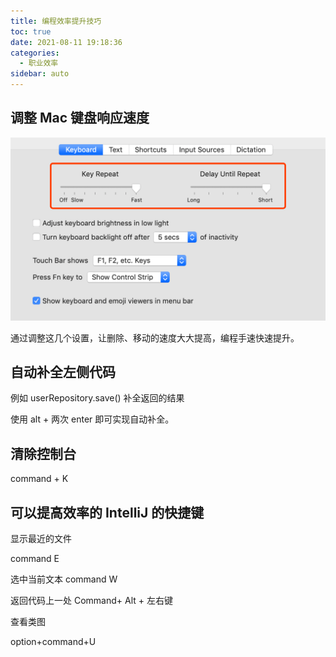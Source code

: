 ```yaml
---
title: 编程效率提升技巧
toc: true
date: 2021-08-11 19:18:36
categories:
  - 职业效率
sidebar: auto
---
```


## 调整 Mac 键盘响应速度

![](./effective/mac-keyboard-setting.png)

通过调整这几个设置，让删除、移动的速度大大提高，编程手速快速提升。

## 自动补全左侧代码

例如 userRepository.save() 补全返回的结果

使用 alt + 两次 enter 即可实现自动补全。

## 清除控制台

command + K

## 可以提高效率的 IntelliJ 的快捷键

显示最近的文件

command E

选中当前文本
command W

返回代码上一处
Command+ Alt + 左右键

查看类图

option+command+U
